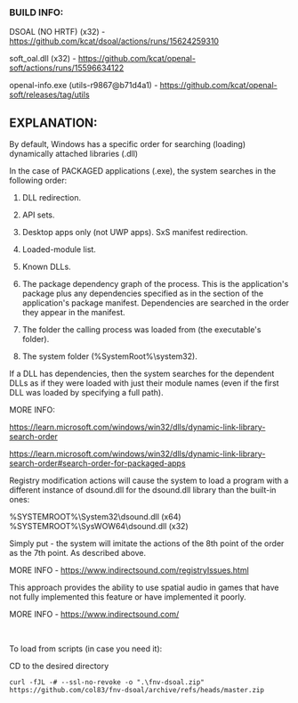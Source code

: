 <h3>BUILD INFO:</h3>

DSOAL (NO HRTF) (x32) - https://github.com/kcat/dsoal/actions/runs/15624259310

soft_oal.dll (x32) - https://github.com/kcat/openal-soft/actions/runs/15596634122

openal-info.exe (utils-r9867@b71d4a1) - https://github.com/kcat/openal-soft/releases/tag/utils

<h2>EXPLANATION:</h2>


By default, Windows has a specific order for searching (loading) dynamically attached libraries (.dll)

In the case of PACKAGED applications (.exe), the system searches in the following order:

1. DLL redirection.
2. API sets.
3. Desktop apps only (not UWP apps). SxS manifest redirection.
4. Loaded-module list.
5. Known DLLs.

6. The package dependency graph of the process. This is the application's package plus any dependencies specified as <PackageDependency> in the <Dependencies> section of the application's package manifest. Dependencies are searched in the order they appear in the manifest.

7. The folder the calling process was loaded from (the executable's folder).
8. The system folder (%SystemRoot%\system32).

If a DLL has dependencies, then the system searches for the dependent DLLs as if they were loaded with just their module names (even if the first DLL was loaded by specifying a full path).

MORE INFO:

https://learn.microsoft.com/windows/win32/dlls/dynamic-link-library-search-order

https://learn.microsoft.com/windows/win32/dlls/dynamic-link-library-search-order#search-order-for-packaged-apps


Registry modification actions will cause the system to load a program with a different instance of dsound.dll for the dsound.dll library than the built-in ones:

%SYSTEMROOT%\System32\dsound.dll (x64)<br>
%SYSTEMROOT%\SysWOW64\dsound.dll (x32)

Simply put - the system will imitate the actions of the 8th point of the order as the 7th point. As described above.

MORE INFO - https://www.indirectsound.com/registryIssues.html


This approach provides the ability to use spatial audio in games that have not fully implemented this feature or have implemented it poorly.

MORE INFO - https://www.indirectsound.com/

<br>

To load from scripts (in case you need it):

CD to the desired directory

```
curl -fJL -# --ssl-no-revoke -o ".\fnv-dsoal.zip" https://github.com/col83/fnv-dsoal/archive/refs/heads/master.zip
```
